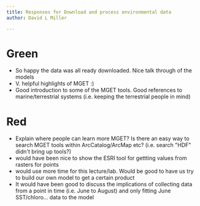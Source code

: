 ```yaml
---
title: Responses for Download and process environmental data
author: David L Miller

---
```



# Green

* So happy the data was all ready downloaded. Nice talk through of the models
* V. helpful highlights of MGET :)
* Good introduction to some of the MGET tools. Good references to marine/terrestrial systems (i.e. keeping the terrestrial people in mind)

# Red

* Explain where people can learn more MGET? Is there an easy way to search MGET tools within ArcCatalog/ArcMap etc? (i.e. search "HDF" didn't bring up tools?)
* would have been nice to show the ESRI tool for gettting values from rasters for points
* would use more time for this lecture/lab. Would be good to have us try to build our own model to get a certain product
* It would have been good to discuss the implications of collecting data from a point in time (i.e. June to August) and only fitting June SST/chloro... data to the model


